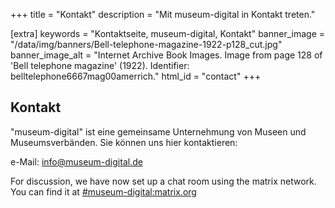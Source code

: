 +++
title = "Kontakt"
description = "Mit museum-digital in Kontakt treten."

[extra]
keywords = "Kontaktseite, museum-digital, Kontakt"
banner_image = "/data/img/banners/Bell-telephone-magazine-1922-p128_cut.jpg"
banner_image_alt = "Internet Archive Book Images. Image from page 128 of 'Bell telephone magazine' (1922). Identifier: belltelephone6667mag00amerrich."
html_id = "contact"
+++

## Kontakt

"museum-digital" ist eine gemeinsame Unternehmung von Museen und Museumsverbänden. Sie können uns hier kontaktieren:

e-Mail: [info@museum-digital.de](mailto:info@museum-digital.de)

For discussion, we have now set up a chat room using the matrix network. You can find it at [#museum-digital:matrix.org](https://matrix.to/#/#museum-digital:matrix.org)
